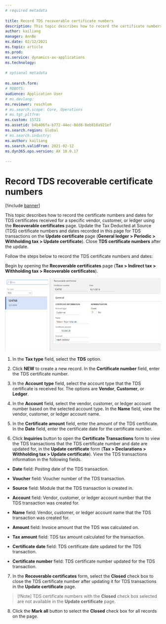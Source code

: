 ```yaml
---
# required metadata

title: Record TDS recoverable certificate numbers
description: This topic describes how to record the certificate numbers and dates for TDS certificates received for a specific vendor, customer, or ledger using the Recoverable certificates page.
author: kailiang
manager: AnnBe
ms.date: 02/12/2021
ms.topic: article
ms.prod: 
ms.service: dynamics-ax-applications
ms.technology: 

# optional metadata

ms.search.form: 
# ROBOTS: 
audience: Application User
# ms.devlang: 
ms.reviewer: roschlom
# ms.search.scope: Core, Operations
# ms.tgt_pltfrm: 
ms.custom: 15721
ms.assetid: b4b406fa-b772-44ec-8dd8-8eb818a921ef
ms.search.region: Global
# ms.search.industry: 
ms.author: kailiang
ms.search.validFrom: 2021-02-12
ms.dyn365.ops.version: AX 10.0.17

---
```


# Record TDS recoverable certificate numbers

[!include [banner](../includes/banner.md)]

This topic describes how to record the certificate numbers and dates for TDS certificates received for a specific vendor, customer, or ledger using the **Recoverable certificates** page. Update the Tax Deducted at Source (TDS) certificate numbers and dates recorded in this page for TDS transactions on the **Update certificate** page (**General ledger > Periodic > Withholding tax > Update certificate**). Close **TDS certificate numbers** after the update.

Follow the steps below to record the TDS certificate numbers and dates:

 Begin by opening the **Recoverable certificates** page (**Tax > Indirect tax > Withholding tax > Recoverable certificates**).

[![Recoverable certificates](./media/apac-ind-TDS-49.png)](./media/apac-ind-TDS-49.png) 

1. In the **Tax type** field, select the **TDS** option.

2. Click **NEW** to create a new record. In the **Certificate number** field, enter the TDS certificate number.

3. In the **Account** **type** field, select the account type that the TDS certificate is received for. The options are **Vendor**, **Customer**, or **Ledger**.

4. In the **Account** field, select the vendor, customer, or ledger account number based on the selected account type. In the **Name** field, view the vendor, customer, or ledger account name.

5.  In the **Certificate amount** field, enter the amount of the TDS certificate. In the **Date** field, enter the certificate date for the certificate number.

6. Click **Inquiries** button to open the **Certificate Transactions** form to view the TDS transactions that the TDS certificate number and date are updated for, in the **Update** **certificate** form (**Tax > Declarations > Withholding tax > Update certificate**). View the TDS transactions information in the following fields.

- **Date** field: Posting date of the TDS transaction.

- **Voucher** field: Voucher number of the TDS transaction.

- **Source** field: Module that the TDS transaction is created in.

- **Account** field: Vendor, customer, or ledger account number that the TDS transaction was created for.

- **Name** field: Vendor, customer, or ledger account name that the TDS transaction was created for.

- **Amount** field: Invoice amount that the TDS was calculated on.

- **Tax amount** field: TDS tax amount calculated for the transaction.

- **Certificate date** field: TDS certificate date updated for the TDS transaction.

- **Certificate number** field: TDS certificate number updated for the TDS transaction.

7. In the **Recoverable certificates** form, select the **Closed** check box to close the TDS certificate number after updating it for TDS transactions in the **Update certificate** page.

>   [!Note]
>   TDS certificate numbers with the **Closed** check box selected are not available in the **Update certificate**  page.  

8. Click the **Mark all** button to select the **Closed** check box for all records on the page.
